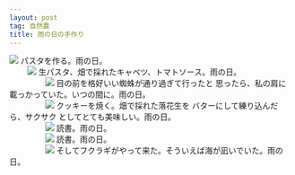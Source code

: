 ```yaml
---
layout: post
tag: 自然農
title: 雨の日の手作り
---
```

![](http://c2.staticflickr.com/8/7434/13967685333_abe1487618.jpg)
パスタを作る。雨の日。  
　　
![](http://c2.staticflickr.com/6/5257/13944972681_d76012ea50.jpg)
生パスタ、畑で採れたキャベツ、トマトソース。雨の日。  
　　
　　
<img src="http://c1.staticflickr.com/3/2899/13963437263_8a43faeacb.jpg">
目の前を格好いい蜘蛛が通り過ぎて行ったと 思ったら、私の肩に載っかっていた。いつの間に。雨の日。  
　　
　　
<img src="http://c2.staticflickr.com/8/7370/13942575802_b413bc0374.jpg">
クッキーを焼く。畑で採れた落花生を バターにして練り込んだら、サクサク としてとても美味しい。雨の日。  
　　
　　
<img src="http://c2.staticflickr.com/8/7367/13966336453_50f2c0c2fc.jpg">
読書。雨の日。  
　　
　　
<img src="http://c2.staticflickr.com/6/5321/13943253751_ccb74915c8.jpg">
読書。雨の日。  
　　
　　
![](http://c2.staticflickr.com/8/7167/13944665631_2910d44215.jpg)
そしてフクラギがやって来た。そういえば海が凪いでいた。雨の日。

